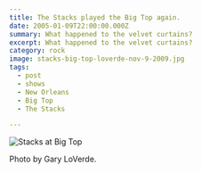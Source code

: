 ```yaml
---
title: The Stacks played the Big Top again.
date: 2005-01-09T22:00:00.000Z
summary: What happened to the velvet curtains?
excerpt: What happened to the velvet curtains?
category: rock
image: stacks-big-top-loverde-nov-9-2009.jpg
tags:
  - post
  - shows
  - New Orleans
  - Big Top
  - The Stacks

---
```


![Stacks at Big Top](/static/images/stacks-big-top-loverde-nov-9-2009.jpg "Stacks at Big Top")

<figcaption>Photo by Gary LoVerde.</figcaption>